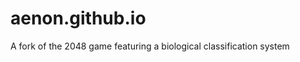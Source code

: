 aenon.github.io
===============

A fork of the 2048 game featuring a biological classification system
